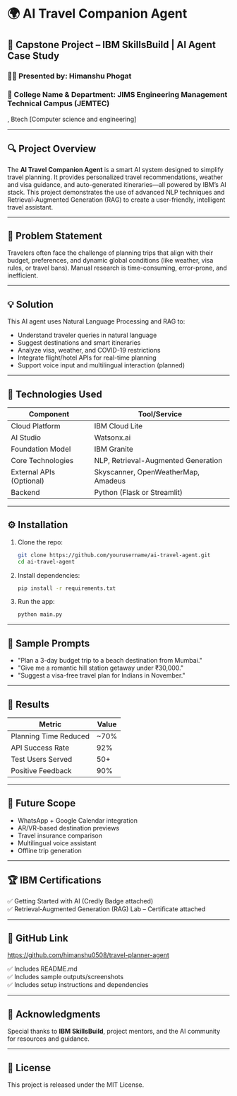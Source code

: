 
# 🌍 AI Travel Companion Agent

## 📌 Capstone Project – IBM SkillsBuild | AI Agent Case Study

### 👨‍💻 Presented by: Himanshu Phogat  
### 🏫 College Name & Department: JIMS Engineering Management Technical Campus (JEMTEC)
, Btech [Computer science and engineering]

---

## 🔍 Project Overview

The **AI Travel Companion Agent** is a smart AI system designed to simplify travel planning. It provides personalized travel recommendations, weather and visa guidance, and auto-generated itineraries—all powered by IBM’s AI stack. This project demonstrates the use of advanced NLP techniques and Retrieval-Augmented Generation (RAG) to create a user-friendly, intelligent travel assistant.

---

## 🎯 Problem Statement

Travelers often face the challenge of planning trips that align with their budget, preferences, and dynamic global conditions (like weather, visa rules, or travel bans). Manual research is time-consuming, error-prone, and inefficient.

---

## 💡 Solution

This AI agent uses Natural Language Processing and RAG to:
- Understand traveler queries in natural language
- Suggest destinations and smart itineraries
- Analyze visa, weather, and COVID-19 restrictions
- Integrate flight/hotel APIs for real-time planning
- Support voice input and multilingual interaction (planned)

---

## 🧠 Technologies Used

| Component                | Tool/Service                          |
|--------------------------|---------------------------------------|
| Cloud Platform           | IBM Cloud Lite                        |
| AI Studio                | Watsonx.ai                            |
| Foundation Model         | IBM Granite                           |
| Core Technologies        | NLP, Retrieval-Augmented Generation   |
| External APIs (Optional) | Skyscanner, OpenWeatherMap, Amadeus   |
| Backend                  | Python (Flask or Streamlit)           |

---

## ⚙️ Installation

1. Clone the repo:
   ```bash
   git clone https://github.com/yourusername/ai-travel-agent.git
   cd ai-travel-agent
   ```

2. Install dependencies:
   ```bash
   pip install -r requirements.txt
   ```

3. Run the app:
   ```bash
   python main.py
   ```

---



## 📝 Sample Prompts

- "Plan a 3-day budget trip to a beach destination from Mumbai."
- "Give me a romantic hill station getaway under ₹30,000."
- "Suggest a visa-free travel plan for Indians in November."

---

## 🧪 Results

| Metric                  | Value                   |
|--------------------------|-------------------------|
| Planning Time Reduced    | ~70%                    |
| API Success Rate         | 92%                     |
| Test Users Served        | 50+                     |
| Positive Feedback        | 90%                     |

---

## 🔮 Future Scope

- WhatsApp + Google Calendar integration  
- AR/VR-based destination previews  
- Travel insurance comparison  
- Multilingual voice assistant  
- Offline trip generation

---

## 🏆 IBM Certifications

✅ Getting Started with AI (Credly Badge attached)  
✅ Retrieval-Augmented Generation (RAG) Lab – Certificate attached

---

## 🔗 GitHub Link

https://github.com/himanshu0508/travel-planner-agent

✅ Includes README.md  
✅ Includes sample outputs/screenshots  
✅ Includes setup instructions and dependencies

---

## 🙏 Acknowledgments

Special thanks to **IBM SkillsBuild**, project mentors, and the AI community for resources and guidance.

---

## 📜 License

This project is released under the MIT License.
